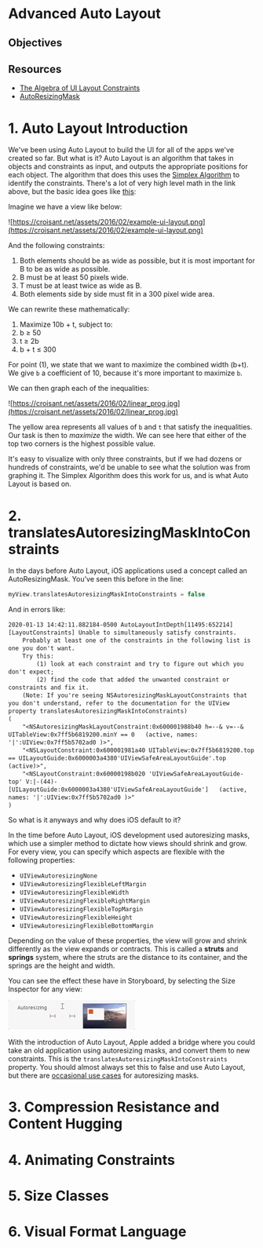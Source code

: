 # Advanced Auto Layout

## Objectives

## Resources

- [The Algebra of UI Layout Constraints](http://croisant.net/blog/2016-02-24-ui-layout-constraints-part-1/)
- [AutoResizingMask](http://www.thecodedself.com/autoresizing-masks/)


# 1. Auto Layout Introduction

We've been using Auto Layout to build the UI for all of the apps we've created so far.  But what is it?  Auto Layout is an algorithm that takes in objects and constraints as input, and outputs the appropriate positions for each object.  The algorithm that does this uses the [Simplex Algorithm](http://fourier.eng.hmc.edu/e176/lectures/NM/node32.html) to identify the constraints.  There's a lot of very high level math in the link above, but the basic idea goes like [this](http://croisant.net/blog/2016-02-24-ui-layout-constraints-part-1/):

Imagine we have a view like below:

![https://croisant.net/assets/2016/02/example-ui-layout.png](https://croisant.net/assets/2016/02/example-ui-layout.png)

And the following constraints:

1. Both elements should be as wide as possible, but it is most important for B to be as wide as possible.
1. B must be at least 50 pixels wide.
1. T must be at least twice as wide as B.
1. Both elements side by side must fit in a 300 pixel wide area.

We can rewrite these mathematically:

1. Maximize 10b + t, subject to:
1. b ≥ 50
1. t ≥ 2b
1. b + t ≤ 300

For point (1), we state that we want to maximize the combined width (b+t).  We give `b` a coefficient of 10, because it's more important to maximize `b`.

We can then graph each of the inequalities:

![https://croisant.net/assets/2016/02/linear_prog.jpg](https://croisant.net/assets/2016/02/linear_prog.jpg)

The yellow area represents all values of `b` and `t` that satisfy the inequalities.  Our task is then to *maximize* the width.  We can see here that either of the top two corners is the highest possible value.

It's easy to visualize with only three constraints, but if we had dozens or hundreds of constraints, we'd be unable to see what the solution was from graphing it.  The Simplex Algorithm does this work for us, and is what Auto Layout is based on.

# 2. translatesAutoresizingMaskIntoConstraints

In the days before Auto Layout, iOS applications used a concept called an AutoResizingMask.  You've seen this before in the line:

```swift
myView.translatesAutoresizingMaskIntoConstraints = false
```

And in errors like:

```
2020-01-13 14:42:11.882184-0500 AutoLayoutIntDepth[11495:652214] [LayoutConstraints] Unable to simultaneously satisfy constraints.
	Probably at least one of the constraints in the following list is one you don't want.
	Try this:
		(1) look at each constraint and try to figure out which you don't expect;
		(2) find the code that added the unwanted constraint or constraints and fix it.
	(Note: If you're seeing NSAutoresizingMaskLayoutConstraints that you don't understand, refer to the documentation for the UIView property translatesAutoresizingMaskIntoConstraints)
(
    "<NSAutoresizingMaskLayoutConstraint:0x600001988b40 h=--& v=--& UITableView:0x7ff5b6819200.minY == 0   (active, names: '|':UIView:0x7ff5b5702ad0 )>",
    "<NSLayoutConstraint:0x600001981a40 UITableView:0x7ff5b6819200.top == UILayoutGuide:0x6000003a4380'UIViewSafeAreaLayoutGuide'.top   (active)>",
    "<NSLayoutConstraint:0x60000198b020 'UIViewSafeAreaLayoutGuide-top' V:|-(44)-[UILayoutGuide:0x6000003a4380'UIViewSafeAreaLayoutGuide']   (active, names: '|':UIView:0x7ff5b5702ad0 )>"
)
```

So what is it anyways and why does iOS default to it?

In the time before Auto Layout, iOS development used autoresizing masks, which use a simpler method to dictate how views should shrink and grow.  For every view, you can specify which aspects are flexible with the following properties:

- `UIViewAutoresizingNone`
- `UIViewAutoresizingFlexibleLeftMargin`
- `UIViewAutoresizingFlexibleWidth`
- `UIViewAutoresizingFlexibleRightMargin`
- `UIViewAutoresizingFlexibleTopMargin`
- `UIViewAutoresizingFlexibleHeight`
- `UIViewAutoresizingFlexibleBottomMargin`

Depending on the value of these properties, the view will grow and shrink differently as the view expands or contracts.  This is called a **struts** and **springs** system, where the struts are the distance to its container, and the springs are the height and width.

You can see the effect these have in Storyboard, by selecting the Size Inspector for any view:

![autoresizing](./assets/autoresizing.gif)

With the introduction of Auto Layout, Apple added a bridge where you could take an old application using autoresizing masks, and convert them to new constraints.  This is the `translatesAutoresizingMaskIntoConstraints` property.  You should almost always set this to false and use Auto Layout, but there are [occasional use cases](http://www.thomashanning.com/xcode-8-mixing-auto-autoresizing-masks/) for autoresizing masks.

# 3. Compression Resistance and Content Hugging

# 4. Animating Constraints

# 5. Size Classes

# 6. Visual Format Language
